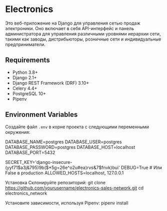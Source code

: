 # Electronics
Это веб-приложение на Django для управления сетью продаж электроники. Оно включает в себя API-интерфейс и панель администратора для управления различными уровнями иерархии сети, 
такими как заводы, дистрибьюторы, розничные сети и индивидуальные предприниматели.

## Requirements

- Python 3.8+
- Django 2.1+
- Django REST Framework (DRF) 3.10+
- Celery 4.4+
- PostgreSQL 10+
- Pipenv

## Environment Variables

Создайте файл `.env` в корне проекта с следующими переменными окружения:

DATABASE_NAME=postgres
DATABASE_USER=postgres
DATABASE_PASSWORD=postgres
DATABASE_HOST=localhost
DATABASE_PORT=5432

SECRET_KEY='django-insecure-(yyf71$a3j&795)9b($*5g=26e^o2u#ea)_rvs_&7$fnvk)bui'
DEBUG=True  # Или False в production
ALLOWED_HOSTS=localhost, 127.0.0.1  

Установка
Склонируйте репозиторий:
git clone https://github.com/yourusername/electronics-sales-network.git
cd electronics_network

Установите зависимости, используя Pipenv:
pipenv install

